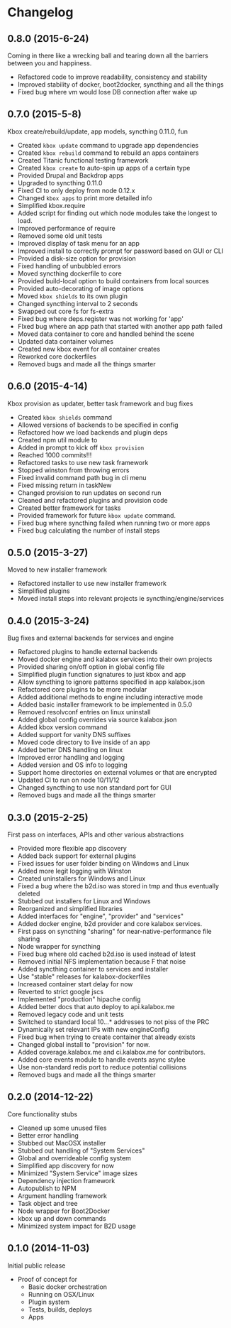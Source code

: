# Changelog

## 0.8.0 (2015-6-24)

Coming in there like a wrecking ball and tearing down all the barriers between
you and happiness.

- Refactored code to improve readability, consistency and stability
- Improved stability of docker, boot2docker, syncthing and all the things
- Fixed bug where vm would lose DB connection after wake up

## 0.7.0 (2015-5-8)

Kbox create/rebuild/update, app models, syncthing 0.11.0, fun

- Created `kbox update` command to upgrade app dependencies
- Created `kbox rebuild` command to rebuild an apps containers
- Created Titanic functional testing framework
- Created `kbox create` to auto-spin up apps of a certain type
- Provided Drupal and Backdrop apps
- Upgraded to syncthing 0.11.0
- Fixed CI to only deploy from node 0.12.x
- Changed `kbox apps` to print more detailed info
- Simplified kbox.require
- Added script for finding out which node modules take the longest to load.
- Improved performance of require
- Removed some old unit tests
- Improved display of task menu for an app
- Improved install to correctly prompt for password based on GUI or CLI
- Provided a disk-size option for provision
- Fixed handling of unbubbled errors
- Moved syncthing dockerfile to core
- Provided build-local option to build containers from local sources
- Provided auto-decorating of image options
- Moved `kbox shields` to its own plugin
- Changed syncthing interval to 2 seconds
- Swapped out core fs for fs-extra
- Fixed bug where deps.register was not working for 'app'
- FIxed bug where an app path that started with another app path failed
- Moved data container to core and handled behind the scene
- Updated data container volumes
- Created new kbox event for all container creates
- Reworked core dockerfiles
- Removed bugs and made all the things smarter

## 0.6.0 (2015-4-14)

Kbox provision as updater, better task framework and bug fixes

- Created `kbox shields` command
- Allowed versions of backends to be specified in config
- Refactored how we load backends and plugin deps
- Created npm util module to
- Added in prompt to kick off `kbox provision`
- Reached 1000 commits!!!
- Refactored tasks to use new task framework
- Stopped winston from throwing errors
- Fixed invalid command path bug in cli menu
- Fixed missing return in taskNew
- Changed provision to run updates on second run
- Cleaned and refactored plugins and provision code
- Created better framework for tasks
- Provided framework for future `kbox update` command.
- Fixed bug where syncthing failed when running two or more apps
- Fixed bug calculating the number of install steps

## 0.5.0 (2015-3-27)

Moved to new installer framework

- Refactored installer to use new installer framework
- Simplified plugins
- Moved install steps into relevant projects ie syncthing/engine/services

## 0.4.0 (2015-3-24)

Bug fixes and external backends for services and engine

- Refactored plugins to handle external backends
- Moved docker engine and kalabox services into their own projects
- Provided sharing on/off option in global config file
- Simplified plugin function signatures to just kbox and app
- Allow syncthing to ignore patterns specified in app kalabox.json
- Refactored core plugins to be more modular
- Added additional methods to engine including interactive mode
- Added basic installer framework to be implemented in 0.5.0
- Removed resolvconf entries on linux uninstall
- Added global config overrides via source kalabox.json
- Added kbox version command
- Added support for vanity DNS suffixes
- Moved code directory to live inside of an app
- Added better DNS handling on linux
- Improved error handling and logging
- Added version and OS info to logging
- Support home directories on external volumes or that are encrypted
- Updated CI to run on node 10/11/12
- Changed syncthing to use non standard port for GUI
- Removed bugs and made all the things smarter

## 0.3.0 (2015-2-25)

First pass on interfaces, APIs and other various abstractions

- Provided more flexible app discovery
- Added back support for external plugins
- Fixed issues for user folder binding on Windows and Linux
- Added more legit logging with Winston
- Created uninstallers for Windows and Linux
- Fixed a bug where the b2d.iso was stored in tmp and thus eventually deleted
- Stubbed out installers for Linux and Windows
- Reorganized and simplified libraries
- Added interfaces for "engine", "provider" and "services"
- Added docker engine, b2d provider and core kalabox services.
- First pass on syncthing "sharing" for near-native-performance file sharing
- Node wrapper for syncthing
- Fixed bug where old cached b2d.iso is used instead of latest
- Removed initial NFS implementation because F that noise
- Added syncthing container to services and installer
- Use "stable" releases for kalabox-dockerfiles
- Increased container start delay for now
- Reverted to strict google jscs
- Implemented "production" hipache config
- Added better docs that auto deploy to api.kalabox.me
- Removed legacy code and unit tests
- Switched to standard local 10.*.*.* addresses to not piss of the PRC
- Dynamically set relevant IPs with new engineConfig
- Fixed bug when trying to create container that already exists
- Changed global install to "provision" for now.
- Added coverage.kalabox.me and ci.kalabox.me for contributors.
- Added core events module to handle events async stylee
- Use non-standard redis port to reduce potential collisions
- Removed bugs and made all the things smarter

## 0.2.0 (2014-12-22)

Core functionality stubs

- Cleaned up some unused files
- Better error handling
- Stubbed out MacOSX installer
- Stubbed out handling of "System Services"
- Global and overrideable config system
- Simplified app discovery for now
- Minimized "System Service" image sizes
- Dependency injection framework
- Autopublish to NPM
- Argument handling framework
- Task object and tree
- Node wrapper for Boot2Docker
- kbox up and down commands
- Minimized system impact for B2D usage

## 0.1.0 (2014-11-03)

Initial public release

- Proof of concept for
  - Basic docker orchestration
  - Running on OSX/Linux
  - Plugin system
  - Tests, builds, deploys
  - Apps
